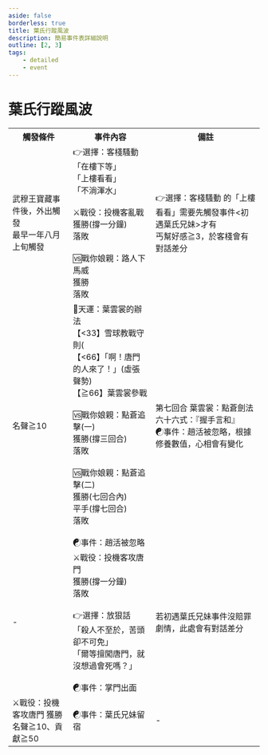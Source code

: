 ```yaml
---
aside: false
borderless: true
title: 葉氏行蹤風波
description: 簡易事件表詳細說明
outline: [2, 3]
tags:
    - detailed
    - event
---
```


# 葉氏行蹤風波

<Table class="timeline-table">
    <tr class="timeline-header">
        <th>觸發條件</th>
        <th>事件內容</th>
        <th>備註</th>
    </tr>
	<tr>
		<td>
			武穆王寶藏事件後，外出觸發<br>
			最早一年八月上旬觸發<br>
		</td>
		<td>
			👉選擇：客棧騷動 <br>
			<span title="性情-？、處世-？、⚔️戰役：投機客亂戰">「在樓下等」</span> <br>
			<span title="性情+1、銀兩+5500、葉雲舟-1、🆚戰你娘親：路人下馬威">「上樓看看」</span>  <br>
			<span title="事件結束">「不淌渾水」</span>  <br>
			<br>
			⚔️戰役：投機客亂戰<br>
			<span title="道德≦40：銀兩+1000、道德-2、名聲-1">獲勝(撐一分鐘) </span> <br>
			<span title="強制再戰">落敗 </span> <br>
			<br>
			🆚戰你娘親：路人下馬威<br>
			<span title="武學+3，名聲+1">獲勝</span> <br>
			<span title="生死簿50「被下馬威隨手殺死」">落敗</span> <br>
		</td>
		<td>
			👉選擇：客棧騷動 的「上樓看看」需要先觸發事件<初遇葉氏兄妹>才有 <br>
			丐幫好感≧3，於客棧會有對話差分 <br>
		</td>
	</tr>
	<tr>
		<td>名聲≧10</td>
		<td>
			🎲天運：葉雲裳的辦法<br>
			<span title="葉雲裳+2、變心+3，🆚戰你娘親：點蒼追擊(一)">【<33】雪球教戰守則( </span> <br>
			<span title="葉雲裳+2、變心+3，🆚戰你娘親：點蒼追擊(一)">【<66】「啊！唐門的人來了！」(虛張聲勢) </span> <br>
			<span title="🆚戰你娘親：點蒼追擊(三)">【≧66】葉雲裳參戰 </span> <br>
			<br>
			🆚戰你娘親：點蒼追擊(一)<br>
			<span title="名聲+2、武學+2">獲勝(撐三回合)</span> <br>
			<span title="生死簿51「點蒼劍下亡魂」">落敗</span> <br>
			<br>
			🆚戰你娘親：點蒼追擊(二)<br>
			<span title="名聲+1、武學+2、☯事件：趙活被忽略">獲勝(七回合內)</span> <br>
			<span title="武學+2、☯事件：趙活被忽略">平手(撐七回合)</span> <br>
			<span title="生死簿51「點蒼劍下亡魂」">落敗</span> <br>
			<br>
			<span title="心相-10、葉雲舟+3">☯事件：趙活被忽略 </span> <br>
		</td>
		<td>
			第七回合 葉雲裳：點蒼劍法六十六式：『握手言和』 <br>
			☯事件：趙活被忽略，根據修養數值，心相會有變化 <br>
		</td>
	</tr>
	<tr>
		<td>-</td>
		<td>
			⚔️戰役：投機客攻唐門<br>
			<span title="名聲+2、武學+2、向心-1、👉選擇：放狠話">獲勝(撐一分鐘) </span> <br>
			<span title="唐錚好感-1">落敗 </span> <br>
			<br>
			👉選擇：放狠話 <br>
			<span title="道德+1、處世-1、心相-10">「殺人不至於，苦頭卻不可免」</span> <br>
			<span title="道德-1、修養-1、嘴力+1、性情+1、名聲+2、唐錚+1、青城派好感-1">「爾等擅闖唐門，就沒想過會死嗎？」</span>  <br>
			<br>
			<span title="
嘴力+1
道德≧60：葉雲舟+1
唐錚<15：葉雲裳+1
唐錚≧15：唐錚+1
處世??：嘴力+1、性情-1、葉雲舟+2、心相-20
處世<60：唐錚-2、葉雲舟+2、葉雲裳+2、貢獻-30
處世≧60：嘴力+1、性情+1、唐錚+1、葉雲舟+1
			">☯事件：掌門出面 </span> <br>
		</td>
		<td>若初遇葉氏兄妹事件沒賠罪劇情，此處會有對話差分</td>
	</tr>
	<tr>
		<td>
			⚔️戰役：投機客攻唐門 獲勝 <br>
			名聲≧10、貢獻≧50 <br>
		</td>
		<td>
			<span title="
後續葉氏兄妹事件開啟
貢獻>50：向心+1、葉雲舟+2
			">☯事件：葉氏兄妹留宿</span> <br>
		</td>
		<td>-</td>
	</tr>
</table>






